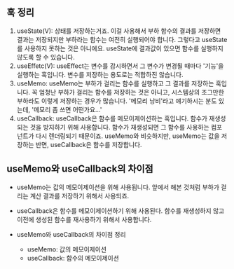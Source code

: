 ## 훅 정리
1. useState(V): 상태를 저장하는거죠. 이걸 사용해서 부하 함수의 결과를 저장하면 결과는 저장되지만 부하라는 함수는 여전히 실행되어야 합니다. 그렇다고 useState를 사용하지 못하는 것은 아니에요. useState에 결과값이 있으면 함수를 실행하지 않도록 할 수 있습니다.
2. useEffetc(V): useEffect는 변수를 감시하면서 그 변수가 변경될 때마다 '기능'을 실행하는 훅입니다. 변수를 저장하는 용도로는 적합하진 않습니다.
3. useMemo: useMemo는 부하가 걸리는 함수를 실행하고 그 결과를 저장하는 훅입니다. 꼭 엄청난 부하가 걸리는 함수를 저장하는 것은 아니고, 시스템상의 조그만한 부하라도 이렇게 저장하는 경우가 많습니다. '메모리 낭비'라고 얘기하시는 분도 있는데, '메모리 좀 쓰면 어떤가요...'
4. useCallback: useCallback은 함수를 메모이제이션하는 훅입니다. 함수가 재생성되는 것을 방지하기 위해 사용합니다. 함수가 재생성되면 그 함수를 사용하는 컴포넌트가 다시 렌더링되기 때문이죠. useMemo와 비슷하지만, useMemo는 값을 저장하는 반면, useCallback은 함수를 저장합니다.

## useMemo와 useCallback의 차이점
- useMemo는 값의 메모이제이션을 위해 사용됩니다. 앞에서 해본 것처럼 부하가 걸리는 계산 결과를 저장하기 위해서 사용되죠.
- useCallback은 함수를 메모이제이션하기 위해 사용된다. 함수를 재생성하지 않고 이전에 생성된 함수를 재사용하기 위해서 사용합니다.

- useMemo와 useCallback의 차이점 정리
  - useMemo: 값의 메모이제이션
  - useCallback: 함수의 메모이제이션